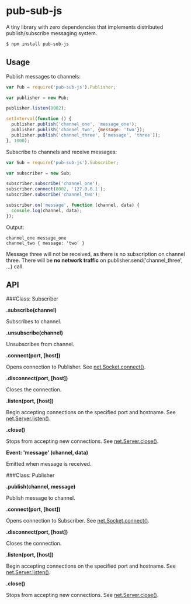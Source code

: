 pub-sub-js
==========
A tiny library with zero dependencies that implements distributed publish/subscribe messaging system.

```bash
$ npm install pub-sub-js
```

## Usage

Publish messages to channels:

```js
var Pub = require('pub-sub-js').Publisher;

var publisher = new Pub;

publisher.listen(8002);

setInterval(function () {
  publisher.publish('channel_one', 'message_one');
  publisher.publish('channel_two', {message: 'two'});
  publisher.publish('channel_three', ['message', 'three']);
}, 1000);
```

Subscribe to channels and receive messages:

```js
var Sub = require('pub-sub-js').Subscriber;

var subscriber = new Sub;

subscriber.subscribe('channel_one');
subscriber.connect(8002, '127.0.0.1');
subscriber.subscribe('channel_two');

subscriber.on('message', function (channel, data) {
  console.log(channel, data);
});
```

Output:

```
channel_one message_one
channel_two { message: 'two' }
```

Message three will not be received, as there is no subscription on channel three. There will be **no network traffic** on publisher.send('channel_three', ...) call.

## API

###Class: Subscriber

**.subscribe(channel)**

Subscribes to channel.

**.unsubscribe(channel)**

Unsubscribes from channel.

**.connect(port, [host])**

Opens connection to Publisher. See [net.Socket.connect()][node-api-net].

**.disconnect(port, [host])**

Closes the connection.

**.listen(port, [host])**

Begin accepting connections on the specified port and hostname. See [net.Server.listen()][node-api-net].

**.close()**

Stops from accepting new connections. See [net.Server.close()][node-api-net].

**Event: 'message' (channel, data)**

Emitted when message is received.

###Class: Publisher

**.publish(channel, message)**

Publish message to channel.

**.connect(port, [host])**

Opens connection to Subscriber. See [net.Socket.connect()][node-api-net].

**.disconnect(port, [host])**

Closes the connection.

**.listen(port, [host])**

Begin accepting connections on the specified port and hostname. See [net.Server.listen()][node-api-net].

**.close()**

Stops from accepting new connections. See [net.Server.close()][node-api-net].

[node-api-net]: http://nodejs.org/api/net.html
